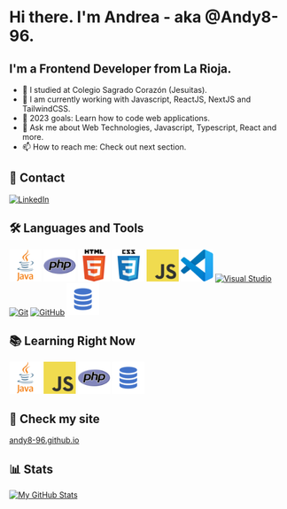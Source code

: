 # Hi there. I'm Andrea - aka @Andy8-96.

## I'm a Frontend Developer from La Rioja.

- 🔭 I studied at Colegio Sagrado Corazón (Jesuitas).
- 🌱 I am currently working with Javascript, ReactJS, NextJS and TailwindCSS.
- 🥅 2023 goals: Learn how to code web applications.
- 💬 Ask me about Web Technologies, Javascript, Typescript, React and more.
- 📫 How to reach me: Check out next section.

## 💬 Contact

[<img alt="LinkedIn" width="40" height="32" src="https://cdn.jsdelivr.net/npm/simple-icons@v3/icons/linkedin.svg" />][LinkedIn]

## 🛠 Languages and Tools

[<img alt="Java" width="58" src="https://raw.githubusercontent.com/github/explore/80688e429a7d4ef2fca1e82350fe8e3517d3494d/topics/java/java.png" />][Java]
[<img alt="PHP" width="58" src="https://raw.githubusercontent.com/github/explore/ccc16358ac4530c6a69b1b80c7223cd2744dea83/topics/php/php.png" />][PHP]
[<img alt="HTML" width="58" src="https://raw.githubusercontent.com/github/explore/80688e429a7d4ef2fca1e82350fe8e3517d3494d/topics/html/html.png" />][HTML]
[<img alt="CSS" width="58" src="https://raw.githubusercontent.com/github/explore/80688e429a7d4ef2fca1e82350fe8e3517d3494d/topics/css/css.png" />][CSS]
[<img alt="JavaScript" width="58" src="https://raw.githubusercontent.com/github/explore/80688e429a7d4ef2fca1e82350fe8e3517d3494d/topics/javascript/javascript.png" />][JavaScript]
[<img alt="Visual Studio Code" width="58" src="https://raw.githubusercontent.com/github/explore/80688e429a7d4ef2fca1e82350fe8e3517d3494d/topics/visual-studio-code/visual-studio-code.png" />][Visual Studio Code]
[<img alt="Visual Studio" width="58" src="https://www.misprogramas.es/sites/default/files/styles/logos/public/content/logos/visual_studio.png?itok=BRo9dKMj" />][Visual Studio]
[<img alt="Git" width="58" src="https://www.vectorlogo.zone/logos/git-scm/git-scm-icon.svg" />][Git]
[<img alt="GitHub" width="58" src="https://cdn.jsdelivr.net/npm/simple-icons@v3/icons/github.svg" />][GitHub]
[<img alt="SQL" width="58" src="https://raw.githubusercontent.com/github/explore/80688e429a7d4ef2fca1e82350fe8e3517d3494d/topics/sql/sql.png" />][SQL]

## 📚 Learning Right Now

[<img alt="Java" width="58" src="https://raw.githubusercontent.com/github/explore/80688e429a7d4ef2fca1e82350fe8e3517d3494d/topics/java/java.png" />][Java]
[<img alt="JavaScript" width="58" src="https://raw.githubusercontent.com/github/explore/80688e429a7d4ef2fca1e82350fe8e3517d3494d/topics/javascript/javascript.png" />][JavaScript]
[<img alt="PHP" width="58" src="https://raw.githubusercontent.com/github/explore/ccc16358ac4530c6a69b1b80c7223cd2744dea83/topics/php/php.png" />][PHP]
[<img alt="SQL" width="58" src="https://raw.githubusercontent.com/github/explore/80688e429a7d4ef2fca1e82350fe8e3517d3494d/topics/sql/sql.png" />][SQL]

## 📃 Check my site

[andy8-96.github.io](https://andy8-96.github.io/)

## 📊 Stats

[![My GitHub Stats](https://github-readme-stats.vercel.app/api?username=Andy8-96&show_icons=true&hide_border=true&theme=vue)](https://github.com/anuraghazra/github-readme-stats)

<!-- Reference URLs -->
[PHP]: https://www.php.net/
[Java]: https://www.java.com/es/download/
[LinkedIn]: https://es.linkedin.com/in/andrea-cabral-angulo-0b3322142
[HTML]: https://github.com/search?q=html
[CSS]: https://github.com/search?q=css
[JavaScript]: https://github.com/search?q=javascript
[Visual Studio Code]: https://code.visualstudio.com/
[Visual Studio]: https://visualstudio.microsoft.com/es/
[Git]: https://git-scm.com/
[GitHub]: https://github.com/
[SQL]: https://www.microsoft.com/es-es/sql-server/sql-server-downloads


